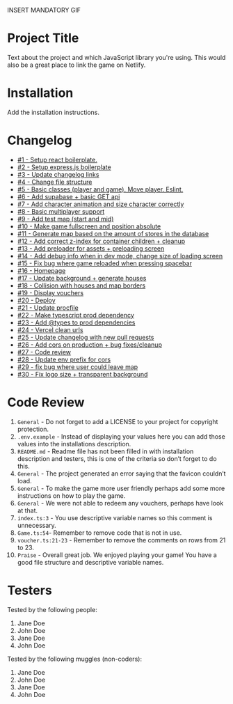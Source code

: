 INSERT MANDATORY GIF

# Project Title

Text about the project and which JavaScript library you're using. This would also be a great place to link the game on Netlify.

# Installation

Add the installation instructions.

# Changelog

-   [#1 - Setup react boilerplate.](https://github.com/theo0165/voucher-world/pull/1)
-   [#2 - Setup express.js boilerplate](https://github.com/theo0165/voucher-world/pull/2)
-   [#3 - Update changelog links](https://github.com/theo0165/voucher-world/pull/3)
-   [#4 - Change file structure](https://github.com/theo0165/voucher-world/pull/4)
-   [#5 - Basic classes (player and game). Move player. Eslint.](https://github.com/theo0165/voucher-world/pull/5)
-   [#6 - Add supabase + basic GET api](https://github.com/theo0165/voucher-world/pull/6)
-   [#7 - Add character animation and size character correctly](https://github.com/theo0165/voucher-world/pull/7)
-   [#8 - Basic multiplayer support](https://github.com/theo0165/voucher-world/pull/8)
-   [#9 - Add test map (start and mid)](https://github.com/theo0165/voucher-world/pull/9)
-   [#10 - Make game fullscreen and position absolute](https://github.com/theo0165/voucher-world/pull/10)
-   [#11 - Generate map based on the amount of stores in the database](https://github.com/theo0165/voucher-world/pull/11)
-   [#12 - Add correct z-index for container children + cleanup](https://github.com/theo0165/voucher-world/pull/12)
-   [#13 - Add preloader for assets + preloading screen](https://github.com/theo0165/voucher-world/pull/13)
-   [#14 - Add debug info when in dev mode, change size of loading screen](https://github.com/theo0165/voucher-world/pull/14)
-   [#15 - Fix bug where game reloaded when pressing spacebar](https://github.com/theo0165/voucher-world/pull/15)
-   [#16 - Homepage](https://github.com/theo0165/voucher-world/pull/16)
-   [#17 - Update background + generate houses](https://github.com/theo0165/voucher-world/pull/17)
-   [#18 - Collision with houses and map borders](https://github.com/theo0165/voucher-world/pull/18)
-   [#19 - Display vouchers](https://github.com/theo0165/voucher-world/pull/19)
-   [#20 - Deploy](https://github.com/theo0165/voucher-world/pull/20)
-   [#21 - Update procfile](https://github.com/theo0165/voucher-world/pull/21)
-   [#22 - Make typescript prod dependency](https://github.com/theo0165/voucher-world/pull/22)
-   [#23 - Add @types to prod dependencies](https://github.com/theo0165/voucher-world/pull/23)
-   [#24 - Vercel clean urls](https://github.com/theo0165/voucher-world/pull/24)
-   [#25 - Update changelog with new pull requests](https://github.com/theo0165/voucher-world/pull/25)
-   [#26 - Add cors on production + bug fixes/cleanup](https://github.com/theo0165/voucher-world/pull/26)
-   [#27 - Code review](https://github.com/theo0165/voucher-world/pull/27)
-   [#28 - Update env prefix for cors](https://github.com/theo0165/voucher-world/pull/28)
-   [#29 - fix bug where user could leave map](https://github.com/theo0165/voucher-world/pull/29)
-   [#30 - Fix logo size + transparent background](https://github.com/theo0165/voucher-world/pull/30)

# Code Review

1. `General` - Do not forget to add a LICENSE to your project for copyright protection.
2. `.env.example` - Instead of displaying your values here you can add those values into the installations description.
3. `README.md` - Readme file has not been filled in with installation description and testers, this is one of the criteria so don’t forget to do this.
4. `General` - The project generated an error saying that the favicon couldn’t load.
5. `General` - To make the game more user friendly perhaps add some more instructions on how to play the game.
6. `General` - We were not able to redeem any vouchers, perhaps have look at that.
7. `index.ts:3` - You use descriptive variable names so this comment is unnecessary.
8. `Game.ts:54`- Remember to remove code that is not in use.
9. `voucher.ts:21-23` - Remember to remove the comments on rows from 21 to 23.
10. `Praise` - Overall great job. We enjoyed playing your game! You have a good file structure and descriptive variable names.

# Testers

Tested by the following people:

1. Jane Doe
2. John Doe
3. Jane Doe
4. John Doe

Tested by the following muggles (non-coders):

1. Jane Doe
2. John Doe
3. Jane Doe
4. John Doe
